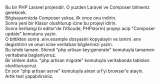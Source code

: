 Bu bir PHP Laravel projesidir. O yuzden Laravel ve Composer bilmeniz gerekicek.<br>
Bilgisayarinizda Composer yoksa, ilk once onu indirin.<br>
Sonra yeni bir Klasor olushturup icine bu projeyi idirin. <br>
Sonra herhangi bi editor'de (VScode, PHPstorm) projeyi acip "Composer update" komutunu yazin.<br>
O bittikten sonra .env.example dosyasini kopyalayin ve ismini .env degishtirin ve onun icine veritaban bilgilerinizi yazin.<br>
Bu ishde tamam. Shimdi "php artisan key:generate" komutuyla tamamen veritabana baglaniyoruz.<br>
Bir ishlem daha. "php artisan migrate" komutuyla veritabanda tablolari olushturuyoruz.<br>
En son "php artisan serve" komutuyla alnan url'yi browser'e atayin. <br>
Artik test yapabilirsiniz.